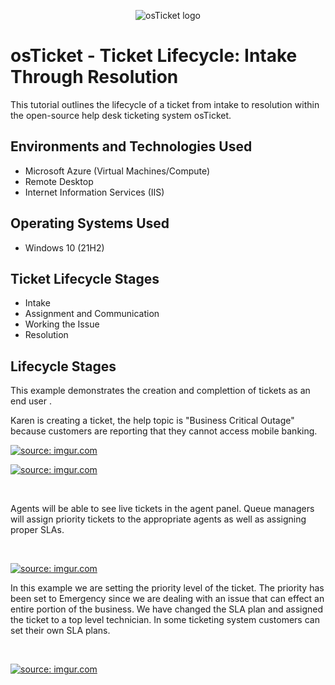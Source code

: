 <p align="center">
<img src="https://i.imgur.com/Clzj7Xs.png" alt="osTicket logo"/>
</p>

<h1>osTicket - Ticket Lifecycle: Intake Through Resolution</h1>
This tutorial outlines the lifecycle of a ticket from intake to resolution within the open-source help desk ticketing system osTicket.<br />


<h2>Environments and Technologies Used</h2>

- Microsoft Azure (Virtual Machines/Compute)
- Remote Desktop
- Internet Information Services (IIS)

<h2>Operating Systems Used </h2>

- Windows 10</b> (21H2)

<h2>Ticket Lifecycle Stages</h2>

- Intake
- Assignment and Communication
- Working the Issue
- Resolution

<h2>Lifecycle Stages</h2>

This example demonstrates the creation and complettion of tickets as an end user .<br />


<p>
Karen is creating a ticket, the help topic is "Business Critical Outage" because customers are reporting that they cannot access mobile banking. 
</p>
<a href="https://imgur.com/Hgtsc2C"><img src="https://i.imgur.com/Hgtsc2C.jpg" title="source: imgur.com" /></a>
</p>
<p>
<a href="https://imgur.com/oI14Do4"><img src="https://i.imgur.com/oI14Do4.jpg" title="source: imgur.com" /></a>
</p>
<br />

<p>
Agents will be able to see live tickets in the agent panel. Queue managers will assign priority tickets to the appropriate agents as well as assigning proper SLAs. 
</p>
<br />
<p>
<a href="https://imgur.com/vYMRWiu"><img src="https://i.imgur.com/vYMRWiu.jpg" title="source: imgur.com" /></a>
</p>
<p>
In this example we are setting the priority level of the ticket. The priority has been set to Emergency since we are dealing with an issue that can effect an entire portion of the business. We have changed the SLA plan and assigned the ticket to a top level technician. In some ticketing system customers can set their own SLA plans. 
</p>
<br />
<p>
<a href="https://imgur.com/P4trulC"><img src="https://i.imgur.com/P4trulC.jpg" title="source: imgur.com" /></a>
</p>
<p>
